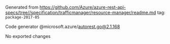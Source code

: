 Generated from https://github.com/Azure/azure-rest-api-specs/tree//specification/trafficmanager/resource-manager/readme.md tag: `package-2017-05`

Code generator @microsoft.azure/autorest.go@2.1.168

No exported changes
